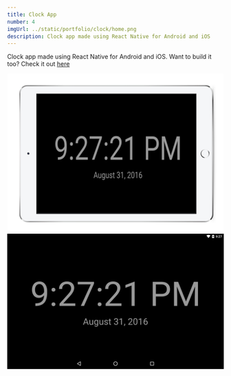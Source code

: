 ```yaml
---
title: Clock App
number: 4
imgUrl: ../static/portfolio/clock/home.png
description: Clock app made using React Native for Android and iOS
---
```


Clock app made using React Native for Android and iOS. Want to build it too? Check it out [here](https://blog.binoy.io/build-a-clock-in-react-native-part-1-5911635baa1)

<img src="../static/portfolio/clock/home.png"/>
<br />
<img src="../static/portfolio/clock/01.png" />
